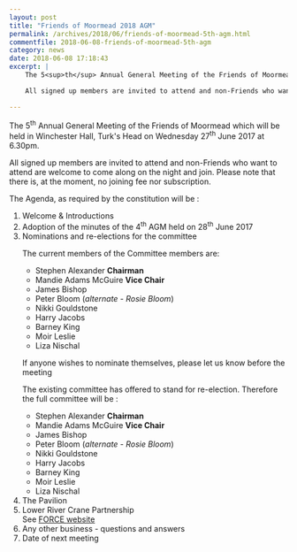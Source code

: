 ```yaml
---
layout: post
title: "Friends of Moormead 2018 AGM"
permalink: /archives/2018/06/friends-of-moormead-5th-agm.html
commentfile: 2018-06-08-friends-of-moormead-5th-agm
category: news
date: 2018-06-08 17:18:43
excerpt: |
    The 5<sup>th</sup> Annual General Meeting of the Friends of Moormead which will be held in Winchester Hall, Turk's Head on Wednesday 27<sup>th</sup> June 2017 at 6.30pm.

    All signed up members are invited to attend and non-Friends who want to attend are welcome to come along on the night and join. Please note that there is, at the moment, no joining fee nor subscription.

---
```


The 5<sup>th</sup> Annual General Meeting of the Friends of Moormead which will be held in Winchester Hall, Turk's Head on Wednesday 27<sup>th</sup> June 2017 at 6.30pm.

All signed up members are invited to attend and non-Friends who want to attend are welcome to come along on the night and join. Please note that there is, at the moment, no joining fee nor subscription.

The Agenda, as required by the constitution will be :

<ol>
<li>Welcome & Introductions</li>
<li>Adoption of the minutes of the 4<sup>th</sup> AGM held on 28<sup>th</sup> June 2017</li>
<li>Nominations and re-elections for the committee

<p>The current members of the Committee members are:</p>

<ul>
<li>Stephen Alexander <strong>Chairman</strong></li>
<li>Mandie Adams McGuire <strong>Vice Chair</strong></li>
<li>James Bishop</li>
<li>Peter Bloom (<em>alternate - Rosie Bloom</em>)</li>
<li>Nikki Gouldstone</li>
<li>Harry Jacobs</li>
<li>Barney King</li>
<li>Moir Leslie</li>
<li>Liza Nischal</li>
</ul>

<p>If anyone wishes to nominate themselves, please let us know before the meeting</p>

<p>The existing committee has offered to stand for re-election. Therefore the full committee will be :</p>

<ul>
<li>Stephen Alexander <strong>Chairman</strong></li>
<li>Mandie Adams McGuire <strong>Vice Chair</strong></li>
<li>James Bishop</li>
<li>Peter Bloom (<em>alternate - Rosie Bloom</em>)</li>
<li>Nikki Gouldstone</li>
<li>Harry Jacobs</li>
<li>Barney King</li>
<li>Moir Leslie</li>
<li>Liza Nischal</li>
</ul>
</li>
<li>The Pavilion</li>
<li>Lower River Crane Partnership<br />
See <a href="https://www.force.org.uk/news/lower-crane-vision"><span class="caps">FORCE </span>website</a></li>
<li>Any other business - questions and answers</li>
<li>Date of next meeting</li>
</ol>
